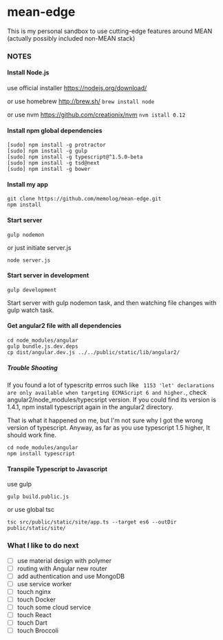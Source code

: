 # mean-edge
This is my personal sandbox to use cutting-edge features around MEAN (actually possibly included non-MEAN stack)

### NOTES
#### Install Node.js
use official installer https://nodejs.org/download/

or use homebrew http://brew.sh/ ```brew install node```

or use nvm https://github.com/creationix/nvm ```nvm istall 0.12```

#### Install npm global dependencies
```
[sudo] npm install -g protractor
[sudo] npm install -g gulp
[sudo] npm install -g typescript@^1.5.0-beta
[sudo] npm install -g tsd@next
[sudo] npm install -g bower
```

#### Install my app
```
git clone https://github.com/memolog/mean-edge.git
npm install
```

#### Start server
```
gulp nodemon
```

or just initiate server.js
```
node server.js
```

#### Start server in development
```
gulp development
```

Start server with gulp nodemon task, and then watching file changes with gulp watch task.

#### Get angular2 file with all dependencies
```
cd node_modules/angular
gulp bundle.js.dev.deps
cp dist/angular.dev.js ../../public/static/lib/angular2/
```

##### Trouble Shooting
If you found a lot of typescritp errros such like ``` 1153 'let' declarations are only available when targeting ECMAScript 6 and higher.```, check angular2/node_modules/typecsript version. If you could find its version is 1.4.1, npm install typescript again in the angular2 directory.

That is what it happened on me, but I'm not sure why I got the wrong version of typescript. Anyway, as far as you use typescript 1.5 higher, It should work fine.

```
cd node_modules/angular
npm install typescript
```

#### Transpile Typescript to Javascript

use gulp
```
gulp build.public.js
```

or use global tsc
```
tsc src/public/static/site/app.ts --target es6 --outDir public/static/site/
```

### What I like to do next
- [ ] use material design with polymer
- [ ] routing with Angular new router
- [ ] add authentication and use MongoDB
- [ ] use service worker
- [ ] touch nginx
- [ ] touch Docker
- [ ] touch some cloud service
- [ ] touch React
- [ ] touch Dart
- [ ] touch Broccoli

